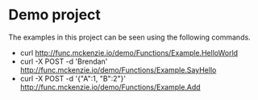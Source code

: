 # Demo project

The examples in this project can be seen using the following commands.

 * curl http://func.mckenzie.io/demo/Functions/Example.HelloWorld
 * curl -X POST -d 'Brendan' http://func.mckenzie.io/demo/Functions/Example.SayHello
 * curl -X POST -d '{"A":1, "B":2"}' http://func.mckenzie.io/demo/Functions/Example.Add
